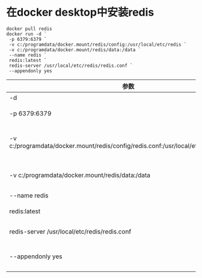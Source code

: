 # 在docker desktop中安装redis

``` Shell
docker pull redis
docker run -d `
 -p 6379:6379 `
 -v c:/programdata/docker.mount/redis/config:/usr/local/etc/redis `
 -v c:/programdata/docker.mount/redis/data:/data `
 --name redis `
 redis:latest `
 redis-server /usr/local/etc/redis/redis.conf `
 --appendonly yes
```

|参数|说明|
|-|-|
|-d|后台模式启动redis
|-p 6379:6379|容器redis端口6379映射宿主主机6379
|-v c:/programdata/docker.mount/redis/config/redis.conf:/usr/local/etc/redis/redis.conf|挂载路径,将右边容器内部路径挂载到本地d:/docker.mount/...
|-v c:/programdata/docker.mount/redis/data:/data|同上,可以使用$PWD表示当前路径:$PWD/data:/data
|--name redis|容器名字为redis
|redis:latest|使用镜像:redis:latest
|redis-server /usr/local/etc/redis/redis.conf|redis将以此配置文件启动
|--appendonly yes|开启redis的AOF持久化，默认为false，不持久化